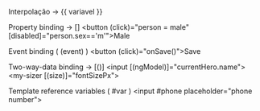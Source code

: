Interpolação     -> {{ variavel }}

Property binding -> []
	<button (click)="person = male" [disabled]="person.sex=='m'">Male</button>

Event binding ( (event) )
	<button (click)="onSave()">Save</button>


Two-way-data binding -> [()]
	<input [(ngModel)]="currentHero.name">
	<my-sizer [(size)]="fontSizePx"></my-sizer>


Template reference variables ( #var )
	<input #phone placeholder="phone number">

